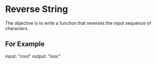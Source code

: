 # Reverse String

The objective is to write a function that reverses the input sequence of characters.

## For Example
input: "cool"
output: "looc"
